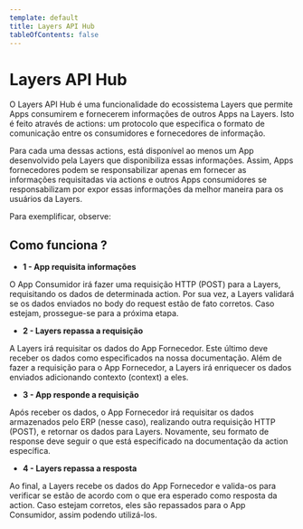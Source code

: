 ```yaml
---
template: default
title: Layers API Hub
tableOfContents: false
---
```


# Layers API Hub

O Layers API Hub é uma funcionalidade do ecossistema Layers que permite Apps consumirem e fornecerem informações de outros Apps na Layers. Isto é feito através de actions: um protocolo que especifica o formato de comunicação entre os consumidores e fornecedores de informação.

Para cada uma dessas actions, está disponível ao menos um App desenvolvido pela Layers que disponibiliza essas informações. Assim, Apps fornecedores podem se responsabilizar apenas em fornecer as informações requisitadas via actions e outros Apps consumidores se responsabilizam por expor essas informações da melhor maneira para os usuários da Layers.

Para exemplificar, observe:
<docs-zoomable-image href="/docs/assets/images/flow-erp.png" caption="O app mais a esquerda é o “Notas Acadêmicas” e irá representar apps que necessitam de requisitar dados (App consumidor). Já o app mais a direita é o “ERP Modelo” e irá representar os apps que podem prover dados para outros apps (App fornecedor)."></docs-zoomable-image>
## Como funciona ?

+ <strong> 1 - App requisita informações </strong>

O App Consumidor irá fazer uma requisição HTTP (POST) para a Layers, requisitando os dados de determinada action. Por sua vez, a Layers validará se os dados enviados no body do request estão de fato corretos. Caso estejam, prossegue-se para a próxima etapa.

+ <strong> 2 - Layers repassa a requisição </strong>

A Layers irá requisitar os dados do App Fornecedor. Este último deve receber os dados como especificados na nossa documentação. Além de fazer a requisição para o App Fornecedor, a Layers irá enriquecer os dados enviados adicionando contexto (context) a eles.

+ <strong> 3 - App responde a requisição </strong>

Após receber os dados, o App Fornecedor irá requisitar os dados armazenados pelo ERP (nesse caso), realizando outra requisição HTTP (POST), e retornar os dados para Layers. Novamente, seu formato de response deve seguir o que está especificado na documentação da action específica.

+ <strong> 4 - Layers repassa a resposta </strong>

Ao final, a Layers recebe os dados do App Fornecedor e valida-os para verificar se estão de acordo com o que era esperado como resposta da action. Caso estejam corretos, eles são repassados para o App Consumidor, assim podendo utilizá-los.
